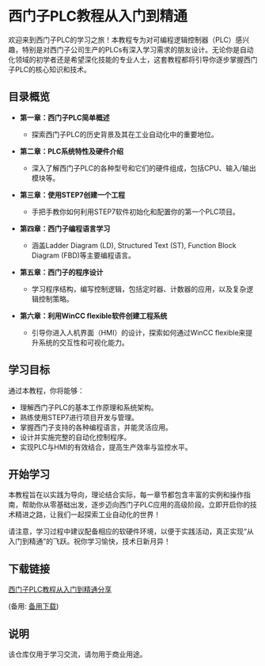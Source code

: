 # 西门子PLC教程从入门到精通

欢迎来到西门子PLC的学习之旅！本教程专为对可编程逻辑控制器（PLC）感兴趣，特别是对西门子公司生产的PLCs有深入学习需求的朋友设计。无论你是自动化领域的初学者还是希望深化技能的专业人士，这套教程都将引导你逐步掌握西门子PLC的核心知识和技术。

## 目录概览

- **第一章：西门子PLC简单概述**
   - 探索西门子PLC的历史背景及其在工业自动化中的重要地位。
   
- **第二章：PLC系统特性及硬件介绍**
   - 深入了解西门子PLC的各种型号和它们的硬件组成，包括CPU、输入/输出模块等。
   
- **第三章：使用STEP7创建一个工程**
   - 手把手教你如何利用STEP7软件初始化和配置你的第一个PLC项目。
   
- **第四章：西门子编程语言学习**
   - 涵盖Ladder Diagram (LD), Structured Text (ST), Function Block Diagram (FBD)等主要编程语言。
   
- **第五章：西门子的程序设计**
   - 学习程序结构，编写控制逻辑，包括定时器、计数器的应用，以及复杂逻辑控制策略。
   
- **第六章：利用WinCC flexible软件创建工程系统**
   - 引导你进入人机界面（HMI）的设计，探索如何通过WinCC flexible来提升系统的交互性和可视化能力。

## 学习目标

通过本教程，你将能够：
- 理解西门子PLC的基本工作原理和系统架构。
- 熟练使用STEP7进行项目开发与管理。
- 掌握西门子支持的各种编程语言，并能灵活应用。
- 设计并实施完整的自动化控制程序。
- 实现PLC与HMI的有效结合，提高生产效率与监控水平。

## 开始学习

本教程旨在以实践为导向，理论结合实际，每一章节都包含丰富的实例和操作指南，帮助你从零基础出发，逐步迈向西门子PLC应用的高级阶段。立即开启你的技术精进之路，让我们一起探索工业自动化的世界！

请注意，学习过程中建议配备相应的软硬件环境，以便于实践活动，真正实现“从入门到精通”的飞跃。祝你学习愉快，技术日新月异！

## 下载链接
[西门子PLC教程从入门到精通分享]() 

(备用: [备用下载](https://pan.baidu.com/s/1lewXkN0MoQ074qj58R0QJg?pwd=1234))

## 说明

该仓库仅用于学习交流，请勿用于商业用途。
